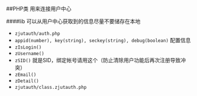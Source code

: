 ##PHP类 用来连接用户中心

####lib
可以从用户中心获取到的信息尽量不要储存在本地
* `zjutauth/auth.php`
 * `appid(number), key(string), seckey(string), debug(boolean)` 配置信息
 * `zIsLogin()`
 * `zUsername()`
 * `zSID()` 就是SID，绑定帐号请用这个（防止清除用户功能后再次注册导致冲突）
 * `zEmail()`
 * `zDetail()`
* `zjutauth/class.zjutauth.php`
